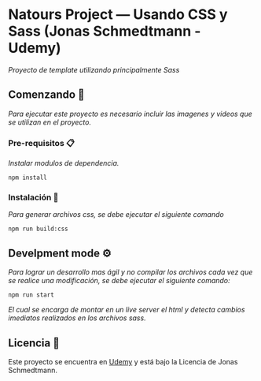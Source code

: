# Natours Project — Usando CSS y Sass (Jonas Schmedtmann - Udemy)

_Proyecto de template utilizando principalmente Sass_

## Comenzando 🚀

_Para ejecutar este proyecto es necesario incluir las imagenes y videos que se utilizan en el proyecto._


### Pre-requisitos 📋

_Instalar modulos de dependencia._

```
npm install
```

### Instalación 🔧

_Para generar archivos css, se debe ejecutar el siguiente comando_

```
npm run build:css
```

## Develpment mode ⚙️

_Para lograr un desarrollo mas ágil y no compilar los archivos cada vez que se realice una modificación, se debe ejecutar el siguiente comando:_

```
npm run start
```
_El cual se encarga de montar en un live server el html y detecta cambios imediatos realizados en los archivos sass._

## Licencia 📄

Este proyecto se encuentra en [Udemy](https://www.udemy.com/course/advanced-css-and-sass/) y está bajo la Licencia de Jonas Schmedtmann.

